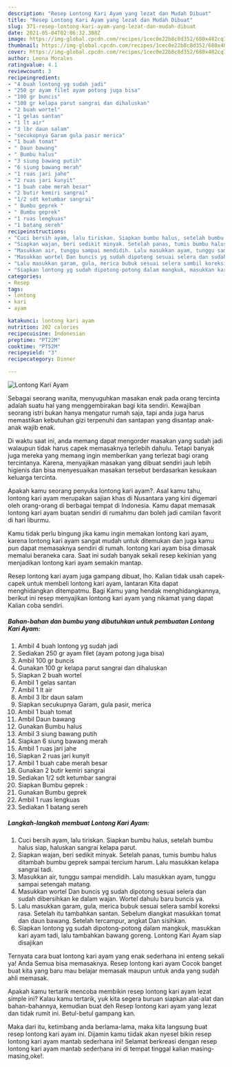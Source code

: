 ```yaml
---
description: "Resep Lontong Kari Ayam yang lezat dan Mudah Dibuat"
title: "Resep Lontong Kari Ayam yang lezat dan Mudah Dibuat"
slug: 371-resep-lontong-kari-ayam-yang-lezat-dan-mudah-dibuat
date: 2021-05-04T02:06:32.308Z
image: https://img-global.cpcdn.com/recipes/1cec0e22b8c8d352/680x482cq70/lontong-kari-ayam-foto-resep-utama.jpg
thumbnail: https://img-global.cpcdn.com/recipes/1cec0e22b8c8d352/680x482cq70/lontong-kari-ayam-foto-resep-utama.jpg
cover: https://img-global.cpcdn.com/recipes/1cec0e22b8c8d352/680x482cq70/lontong-kari-ayam-foto-resep-utama.jpg
author: Leona Morales
ratingvalue: 4.1
reviewcount: 3
recipeingredient:
- "4 buah lontong yg sudah jadi"
- "250 gr ayam filet ayam potong juga bisa"
- "100 gr buncis"
- "100 gr kelapa parut sangrai dan dihaluskan"
- "2 buah wortel"
- "1 gelas santan"
- "1 lt air"
- "3 lbr daun salam"
- "secukupnya Garam gula pasir merica"
- "1 buah tomat"
- " Daun bawang"
- " Bumbu halus"
- "3 siung bawang putih"
- "6 siung bawang merah"
- "1 ruas jari jahe"
- "2 ruas jari kunyit"
- "1 buah cabe merah besar"
- "2 butir kemiri sangrai"
- "1/2 sdt ketumbar sangrai"
- " Bumbu geprek "
- " Bumbu geprek"
- "1 ruas lengkuas"
- "1 batang sereh"
recipeinstructions:
- "Cuci bersih ayam, lalu tiriskan. Siapkan bumbu halus, setelah bumbu halus siap, haluskan sangrai kelapa parut."
- "Siapkan wajan, beri sedikit minyak. Setelah panas, tumis bumbu halus ditambah bumbu geprek sampai tercium harum. Lalu masukkan kelapa sangrai tadi."
- "Masukkan air, tunggu sampai mendidih. Lalu masukkan ayam, tunggu sampai setengah matang."
- "Masukkan wortel Dan buncis yg sudah dipotong sesuai selera dan sudah dibersihkan ke dalam wajan. Wortel dahulu baru buncis ya."
- "Lalu masukkan garam, gula, merica bubuk sesuai selera sambil koreksi rasa. Setelah itu tambahkan santan. Sebelum diangkat masukkan tomat dan daun bawang. Setelah tercampur, angkat Dan sisihkan."
- "Siapkan lontong yg sudah dipotong-potong dalam mangkuk, masukkan kari ayam tadi, lalu tambahkan bawang goreng. Lontong Kari Ayam siap disajikan"
categories:
- Resep
tags:
- lontong
- kari
- ayam

katakunci: lontong kari ayam 
nutrition: 202 calories
recipecuisine: Indonesian
preptime: "PT22M"
cooktime: "PT52M"
recipeyield: "3"
recipecategory: Dinner

---
```



![Lontong Kari Ayam](https://img-global.cpcdn.com/recipes/1cec0e22b8c8d352/680x482cq70/lontong-kari-ayam-foto-resep-utama.jpg)

Sebagai seorang wanita, menyuguhkan masakan enak pada orang tercinta adalah suatu hal yang menggembirakan bagi kita sendiri. Kewajiban seorang istri bukan hanya mengatur rumah saja, tapi anda juga harus memastikan kebutuhan gizi terpenuhi dan santapan yang disantap anak-anak wajib enak.

Di waktu  saat ini, anda memang dapat mengorder masakan yang sudah jadi walaupun tidak harus capek memasaknya terlebih dahulu. Tetapi banyak juga mereka yang memang ingin memberikan yang terlezat bagi orang tercintanya. Karena, menyajikan masakan yang dibuat sendiri jauh lebih higienis dan bisa menyesuaikan masakan tersebut berdasarkan kesukaan keluarga tercinta. 



Apakah kamu seorang penyuka lontong kari ayam?. Asal kamu tahu, lontong kari ayam merupakan sajian khas di Nusantara yang kini digemari oleh orang-orang di berbagai tempat di Indonesia. Kamu dapat memasak lontong kari ayam buatan sendiri di rumahmu dan boleh jadi camilan favorit di hari liburmu.

Kamu tidak perlu bingung jika kamu ingin memakan lontong kari ayam, karena lontong kari ayam sangat mudah untuk ditemukan dan juga kamu pun dapat memasaknya sendiri di rumah. lontong kari ayam bisa dimasak memalui beraneka cara. Saat ini sudah banyak sekali resep kekinian yang menjadikan lontong kari ayam semakin mantap.

Resep lontong kari ayam juga gampang dibuat, lho. Kalian tidak usah capek-capek untuk membeli lontong kari ayam, lantaran Kita dapat menghidangkan ditempatmu. Bagi Kamu yang hendak menghidangkannya, berikut ini resep menyajikan lontong kari ayam yang nikamat yang dapat Kalian coba sendiri.

<!--inarticleads1-->

##### Bahan-bahan dan bumbu yang dibutuhkan untuk pembuatan Lontong Kari Ayam:

1. Ambil 4 buah lontong yg sudah jadi
1. Sediakan 250 gr ayam filet (ayam potong juga bisa)
1. Ambil 100 gr buncis
1. Gunakan 100 gr kelapa parut sangrai dan dihaluskan
1. Siapkan 2 buah wortel
1. Ambil 1 gelas santan
1. Ambil 1 lt air
1. Ambil 3 lbr daun salam
1. Siapkan secukupnya Garam, gula pasir, merica
1. Ambil 1 buah tomat
1. Ambil  Daun bawang
1. Gunakan  Bumbu halus
1. Ambil 3 siung bawang putih
1. Siapkan 6 siung bawang merah
1. Ambil 1 ruas jari jahe
1. Siapkan 2 ruas jari kunyit
1. Ambil 1 buah cabe merah besar
1. Gunakan 2 butir kemiri sangrai
1. Sediakan 1/2 sdt ketumbar sangrai
1. Siapkan  Bumbu geprek :
1. Gunakan  Bumbu geprek
1. Ambil 1 ruas lengkuas
1. Sediakan 1 batang sereh




<!--inarticleads2-->

##### Langkah-langkah membuat Lontong Kari Ayam:

1. Cuci bersih ayam, lalu tiriskan. Siapkan bumbu halus, setelah bumbu halus siap, haluskan sangrai kelapa parut.
1. Siapkan wajan, beri sedikit minyak. Setelah panas, tumis bumbu halus ditambah bumbu geprek sampai tercium harum. Lalu masukkan kelapa sangrai tadi.
1. Masukkan air, tunggu sampai mendidih. Lalu masukkan ayam, tunggu sampai setengah matang.
1. Masukkan wortel Dan buncis yg sudah dipotong sesuai selera dan sudah dibersihkan ke dalam wajan. Wortel dahulu baru buncis ya.
1. Lalu masukkan garam, gula, merica bubuk sesuai selera sambil koreksi rasa. Setelah itu tambahkan santan. Sebelum diangkat masukkan tomat dan daun bawang. Setelah tercampur, angkat Dan sisihkan.
1. Siapkan lontong yg sudah dipotong-potong dalam mangkuk, masukkan kari ayam tadi, lalu tambahkan bawang goreng. Lontong Kari Ayam siap disajikan




Ternyata cara buat lontong kari ayam yang enak sederhana ini enteng sekali ya! Anda Semua bisa memasaknya. Resep lontong kari ayam Cocok banget buat kita yang baru mau belajar memasak maupun untuk anda yang sudah ahli memasak.

Apakah kamu tertarik mencoba membikin resep lontong kari ayam lezat simple ini? Kalau kamu tertarik, yuk kita segera buruan siapkan alat-alat dan bahan-bahannya, kemudian buat deh Resep lontong kari ayam yang lezat dan tidak rumit ini. Betul-betul gampang kan. 

Maka dari itu, ketimbang anda berlama-lama, maka kita langsung buat resep lontong kari ayam ini. Dijamin kamu tiidak akan nyesel bikin resep lontong kari ayam mantab sederhana ini! Selamat berkreasi dengan resep lontong kari ayam mantab sederhana ini di tempat tinggal kalian masing-masing,oke!.


